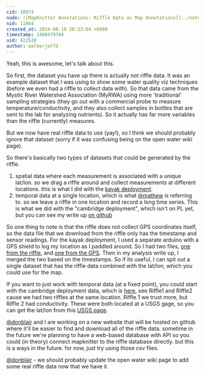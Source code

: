 ```yaml
---
cid: 10074
node: ![MapKnitter Annotations: Riffle Data as Map Annotations](../notes/justinmanley/08-19-2014/mapknitter-annotations-riffle-data-as-map-annotations)
nid: 11064
created_at: 2014-08-19 20:23:04 +0000
timestamp: 1408479784
uid: 422528
author: walkerjeffd
---
```


Yeah, this is awesome, let's talk about this. 

So first, the dataset you have up there is actually not riffle data. It was an example dataset that I was using to show some water quality viz techniques (before we even had a riffle to collect data with). So that data came from the Mystic River Watershed Association (MyRWA) using more 'traditional' sampling strategies (they go out with a commercial probe to measure temperature/conductivity, and they also collect samples in bottles that are sent to the lab for analyzing nutrients). So it actually has far more variables than the riffle (currently) measures.

But we now have real riffle data to use (yay!), so I think we should probably ignore that dataset (sorry if it was confusing being on the open water wiki page). 

So there's basically two types of datasets that could be generated by the riffle.

1. spatial data where each measurement is associated with a unique lat/lon. so we drag a riffle around and collect measurements at different locations. this is what I did with the [kayak deployment](https://github.com/walkerjeffd/riffle-ito-apps/blob/master/analyses/20140807_kayak/index.md).
2. temporal data at a single location, which is what [@mathew](/profile/mathew) is referring to. so we leave a riffle in one location and record a long time series. This is what we did with the "cambridge deployment", which isn't on PL yet, but you can see my write up [on github](https://github.com/walkerjeffd/riffle-ito-apps/blob/master/analyses/20140725_cambridge/index.md)

So one thing to note is that the riffle does not collect GPS coordinates itself, so the data file that we download from the riffle only has the timestamp and sensor readings. For the kayak deployment, I used a separate arduino with a GPS shield to log my location as I paddled around. So I had two files, [one from the riffle](https://github.com/walkerjeffd/riffle-ito-apps/blob/master/analyses/20140807_kayak/data/LOGGER22.CSV), and [one from the GPS](https://github.com/walkerjeffd/riffle-ito-apps/blob/master/analyses/20140807_kayak/data/GPSLOG02.CSV). Then in my analysis write up, I merged the two based on the timestamps. So if its useful, I can spit out a single dataset that has the riffle data combined with the lat/lon, which you could use for the map.

If you want to just work with temporal data (at a fixed point), you could start with the cambridge deployment data, which is [here](https://github.com/walkerjeffd/riffle-ito-apps/tree/master/analyses/20140725_cambridge/data), see Riffle1 and Riffle2 cause we had two riffles at the same location. Riffle 1 we trust more, but Riffle 2 had conductivity. These were both located at a USGS gage, so you can get the lat/lon from this [USGS page](http://waterdata.usgs.gov/ma/nwis/uv/?site_no=01104455).

[@donblair](/profile/donblair) and I are working on a new website that will be hosted on github where it'll be easier to find and download all of the riffle data. sometime in the future we're planning to have a web-based database with API so you could (in theory) connect mapknitter to the riffle database directly. but this is a ways in the future. for now, just try using those csv files.  

[@donblair](/profile/donblair) - we should probably update the open water wiki page to add some real riffle data now that we have it.